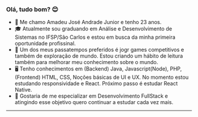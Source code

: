 ### Olá, tudo bom? 😊

- 🙌 Me chamo Amadeu José Andrade Junior e tenho 23 anos.
- 🎓 Atualmente sou graduando em Análise e Desenvolvimento de Sistemas no IFSP/São Carlos e estou em busca da minha primeira oportunidade profissinal.
- 👾 Um dos meus passatempos preferidos é jogr games competitivos e também de exploração de mundo. Estou criando um hábito de leitura também para melhorar meu conhecimento sobre o mundo.
- 🖥️ Tenho conhecimentos em (Backend) Java, Javascript(Node), PHP, (Frontend) HTML, CSS, Noções básicas de UI e UX. No momento estou estudando responsividade e React. Próximo passo é estudar React Native.
- 🏁 Gostaria de me especializar em Desenvolvimento FullStack e atingindo esse objetivo quero continuar a estudar cada vez mais.

---
